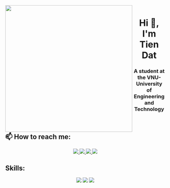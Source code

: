 <img align="left" width="400" src="https://github.githubassets.com/images/modules/profile/profile-first-repo.svg">
<h1 align="center">Hi 👋, I'm Tien Dat</h1>
<p align="center">
  <h3 align="center">A student at the VNU- University of Engineering and Technology </h3>
</p>



<br />

## 📫 How to reach me:



<p align="center">
  <a href="https://www.linkedin.com/in/ptdat16/" target="_blank">
    <img src="https://img.icons8.com/fluent/48/000000/linkedin.png"/>
  </a>
  <a href="https://www.facebook.com/DatNoHorns/" alt="Facebook">
    <img src="https://img.icons8.com/fluent/48/000000/facebook-new.png" target="_blank" />
  </a> 
  <a href="https://github.com/DatPhan06" alt="Github">
    <img src="https://img.icons8.com/fluent/48/000000/github.png"/>
  </a> 
  <a href="phandat01666603376@gmail.com" alt="Email">
    <img src="https://img.icons8.com/fluent/48/000000/mailing.png"/>
  </a>
</p>

## Skills:
<p align="center">
  
  <img src="https://img.icons8.com/color/48/000000/github-2.png"/>
  <img src="https://img.icons8.com/color/48/000000/visual-studio-code-2019.png"/>
  <img src="https://img.icons8.com/color/48/null/visual-studio--v2.png"/>
</p>




